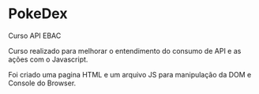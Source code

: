 # PokeDex
Curso API EBAC 

Curso realizado para melhorar o entendimento do consumo de API e as ações com o Javascript. 

Foi criado uma pagina HTML e um arquivo JS para manipulação da DOM e Console do Browser.
